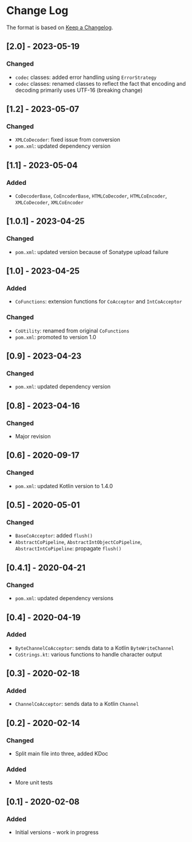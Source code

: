 # Change Log

The format is based on [Keep a Changelog](http://keepachangelog.com/).

## [2.0] - 2023-05-19
### Changed
- `codec` classes: added error handling using `ErrorStrategy`
- `codec` classes: renamed classes to reflect the fact that encoding and decoding primarily uses UTF-16
  (breaking change)

## [1.2] - 2023-05-07
### Changed
- `XMLCoDecoder`: fixed issue from conversion
- `pom.xml`: updated dependency version

## [1.1] - 2023-05-04
### Added
- `CoDecoderBase`, `CoEncoderBase`, `HTMLCoDecoder`, `HTMLCoEncoder`, `XMLCoDecoder`, `XMLCoEncoder`

## [1.0.1] - 2023-04-25
### Changed
- `pom.xml`: updated version because of Sonatype upload failure

## [1.0] - 2023-04-25
### Added
- `CoFunctions`: extension functions for `CoAcceptor` and `IntCoAcceptor`
### Changed
- `CoUtility`: renamed from original `CoFunctions`
- `pom.xml`: promoted to version 1.0

## [0.9] - 2023-04-23
### Changed
- `pom.xml`: updated dependency version

## [0.8] - 2023-04-16
### Changed
- Major revision

## [0.6] - 2020-09-17
### Changed
- `pom.xml`: updated Kotlin version to 1.4.0

## [0.5] - 2020-05-01
### Changed
- `BaseCoAcceptor`: added `flush()`
- `AbstractCoPipeline`, `AbstractIntObjectCoPipeline`, `AbstractIntCoPipeline`: propagate `flush()`

## [0.4.1] - 2020-04-21
### Changed
- `pom.xml`: updated dependency versions

## [0.4] - 2020-04-19
### Added
- `ByteChannelCoAcceptor`: sends data to a Kotlin `ByteWriteChannel`
- `CoStrings.kt`: various functions to handle character output

## [0.3] - 2020-02-18
### Added
- `ChannelCoAcceptor`: sends data to a Kotlin `Channel`

## [0.2] - 2020-02-14
### Changed
- Split main file into three, added KDoc
### Added
- More unit tests

## [0.1] - 2020-02-08
### Added
- Initial versions - work in progress
